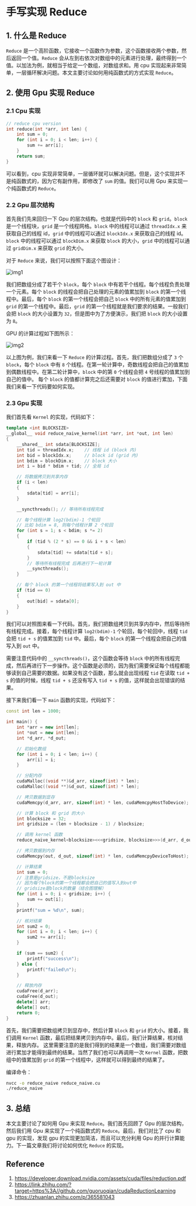 # 手写实现 Reduce

## 1. 什么是 Reduce

`Reduce` 是一个高阶函数，它接收一个函数作为参数，这个函数接收两个参数，然后返回一个值。`Reduce` 会从左到右依次对数组中的元素进行处理，最终得到一个值。以加法为例，就相当于给定一个数组，对数组求和。用 cpu 实现起来非常简单，一层循环解决问题。本文主要讨论如何用纯函数式的方式实现 `Reduce`。



## 2. 使用 Gpu 实现 Reduce

### 2.1 Cpu 实现


```cpp
// reduce cpu version
int reduce(int *arr, int len) {
    int sum = 0;
    for (int i = 0; i < len; i++) {
        sum += arr[i];
    }
    return sum;
}
```

可以看到，cpu 实现非常简单，一层循环就可以解决问题。但是，这个实现并不是纯函数式的，因为它有副作用，即修改了 `sum` 的值。我们可以用 Gpu 来实现一个纯函数式的 `Reduce`。

### 2.2 Gpu 层次结构

首先我们先来回归一下 Gpu 的层次结构。也就是代码中的 `block` 和 `grid`。`block` 是一个线程块，`grid` 是一个线程网格。`block` 中的线程可以通过 `threadIdx.x` 来获取自己的线程 id，`grid` 中的线程可以通过 `blockIdx.x` 来获取自己的线程 id。`block` 中的线程可以通过 `blockDim.x` 来获取 `block` 的大小，`grid` 中的线程可以通过 `gridDim.x` 来获取 `grid` 的大小。

对于 `Reduce` 来说，我们可以按照下面这个图设计：

![img1](./images/1-CUDA层次结构.png)

我们把数组分成了若干个 `block`，每个 `block` 中有若干个线程。每个线程负责处理一个元素。每个 `block` 的线程会把自己处理的元素的值累加到 `block` 的第一个线程中。最后，每个 `block` 的第一个线程会把自己 `block` 中的所有元素的值累加到 `grid` 的第一个线程中。最后，`grid` 的第一个线程就是我们要求的结果。一般我们会把 `block` 的大小设置为 `32`，但是图中为了方便演示，我们把 `block` 的大小设置为 `8`。

GPU 的计算过程如下图所示：

![img2](./images/2-计算原理图.png)

以上图为例，我们来看一下 `Reduce` 的计算过程。首先，我们把数组分成了 `3` 个 `block`，每个 `block` 中有 `8` 个线程。在第一轮计算中，奇数线程会把自己的值累加到偶数线程中。在第二轮计算中，`block` 中的第 `0` 个线程会把 `4` 号线程的值累加到自己的值中。 每个 `block` 的值都计算完之后还需要对 `block` 的值进行累加，下面我们来看一下代码要如何实现。

### 2.3 Gpu 实现

我们首先看 `Kernel` 的实现，代码如下：

```cpp
template <int BLOCKSIZE>
__global__ void reduce_naive_kernel(int *arr, int *out, int len)
{
    __shared__ int sdata[BLOCKSIZE];
    int tid = threadIdx.x;    // 线程 id (block 内)
    int bid = blockIdx.x;     // block id (grid 内)
    int bdim = blockDim.x;    // block 大小
    int i = bid * bdim + tid; // 全局 id

    // 将数据拷贝到共享内存
    if (i < len)
    {
        sdata[tid] = arr[i];
    }

    __syncthreads(); // 等待所有线程完成

    // 每个线程计算 log2(bdim)-1 个轮回
    // 比如 bdim = 8, 则每个线程计算 2 个轮回
    for (int s = 1; s < bdim; s *= 2)
    {
        if (tid % (2 * s) == 0 && i + s < len)
        {
            sdata[tid] += sdata[tid + s];
        }
        // 等待所有线程完成 后再进行下一轮计算
        __syncthreads();
    }

    // 每个 block 的第一个线程将结果写入到 out 中
    if (tid == 0)
    {
        out[bid] = sdata[0];
    }
}
```

我们可以对照图来看一下代码。首先，我们把数组拷贝到共享内存中，然后等待所有线程完成。接着，每个线程计算 `log2(bdim)-1` 个轮回，每个轮回中，线程 `tid` 会把 `tid + s` 的值累加到 `tid` 中。最后，每个 `block` 的第一个线程会把自己的值写入到 `out` 中。

需要注意代码中的 `__syncthreads()`，这个函数会等待 `block` 中的所有线程完成，然后再进行下一步操作。这个函数是必须的，因为我们需要保证每个线程都能够读到自己需要的数据。如果没有这个函数，那么就会出现线程 `tid` 在读取 `tid + s` 的值的时候，线程 `tid + s` 还没有写入 `tid + s` 的值，这样就会出现错误的结果。

接下来我们看一下 `main` 函数的实现，代码如下：

```cpp
const int len = 1000;

int main() {
    int *arr = new int[len];
    int *out = new int[len];
    int *d_arr, *d_out;

    // 初始化数组
    for (int i = 0; i < len; i++) {
        arr[i] = i;
    }

    // 分配内存
    cudaMalloc((void **)&d_arr, sizeof(int) * len);
    cudaMalloc((void **)&d_out, sizeof(int) * len);

    // 拷贝数据到显存
    cudaMemcpy(d_arr, arr, sizeof(int) * len, cudaMemcpyHostToDevice);

    // 计算 block 和 grid 的大小
    int blocksize = 32;
    int gridsize = (len + blocksize - 1) / blocksize;

    // 调用 kernel 函数
    reduce_naive_kernel<blocksize><<<gridsize, blocksize>>>(d_arr, d_out, len);

    // 拷贝数据到内存
    cudaMemcpy(out, d_out, sizeof(int) * len, cudaMemcpyDeviceToHost);

    // 计算结果
    int sum = 0;
    // 注意是gridsize，不是blocksize
    // 因为每个block的第一个线程都会把自己的值写入到out中
    // gridsize是block的数量（结合图理解）
    for (int i = 0; i < gridsize; i++) {
        sum += out[i];
    }
    printf("sum = %d\n", sum);

    // 核对结果
    int sum2 = 0;
    for (int i = 0; i < len; i++) {
        sum2 += arr[i];
    }

    if (sum == sum2) {
        printf("success\n");
    } else {
        printf("failed\n");
    }

    // 释放内存
    cudaFree(d_arr);
    cudaFree(d_out);
    delete[] arr;
    delete[] out;
    return 0;
}
```

首先，我们需要把数组拷贝到显存中，然后计算 `block` 和 `grid` 的大小。接着，我们调用 `Kernel` 函数，最后把结果拷贝到内存中。最后，我们计算结果，核对结果，释放内存。 这里需要注意的是我们得到的结果是一个数组，我们需要对数组进行累加才能得到最终的结果。当然了我们也可以再调用一次 `Kernel` 函数，把数组中的值累加到 `grid` 的第一个线程中，这样就可以得到最终的结果了。

编译命令：

```bash
nvcc -o reduce_naive reduce_naive.cu
./reduce_naive
```

## 3. 总结

本文主要讨论了如何用 Gpu 来实现 `Reduce`。我们首先回顾了 Gpu 的层次结构，然后我们用 Gpu 来实现了一个纯函数式的 `Reduce`。最后，我们对比了 cpu 和 gpu 的实现，发现 gpu 的实现更加简洁，而且可以充分利用 Gpu 的并行计算能力。下一篇文章我们将讨论如何优化 `Reduce` 的实现。

## Reference 

1. https://developer.download.nvidia.com/assets/cuda/files/reduction.pdf
2. https://link.zhihu.com/?target=https%3A//github.com/guoruoqian/cudaReductionLearning
3. https://zhuanlan.zhihu.com/p/365581043




